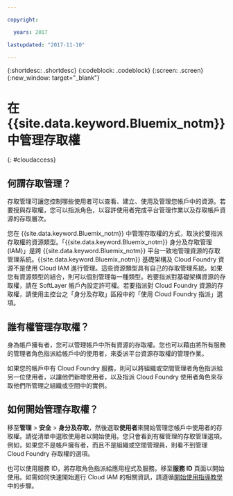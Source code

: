 ```yaml
---

copyright:

  years: 2017

lastupdated: "2017-11-10"

---
```


{:shortdesc: .shortdesc}
{:codeblock: .codeblock}
{:screen: .screen}
{:new_window: target="_blank"}

# 在 {{site.data.keyword.Bluemix_notm}} 中管理存取權
{: #cloudaccess}

## 何謂存取管理？

存取管理可讓您控制哪些使用者可以查看、建立、使用及管理您帳戶中的資源。若要授與存取權，您可以指派角色，以容許使用者完成平台管理作業以及存取帳戶資源的存取層次。 

您在 {{site.data.keyword.Bluemix_notm}} 中管理存取權的方式，取決於要指派存取權的資源類型。「{{site.data.keyword.Bluemix_notm}} 身分及存取管理 (IAM)」是跨 {{site.data.keyword.Bluemix_notm}} 平台一致地管理資源的存取管理系統。{{site.data.keyword.Bluemix_notm}} 基礎架構及 Cloud Foundry 資源不是使用 Cloud IAM 進行管理。這些資源類型具有自己的存取管理系統。如果您有資源類型的組合，則可以個別管理每一種類型。若要指派對基礎架構資源的存取權，請在 SoftLayer 帳戶內設定許可權。若要指派對 Cloud Foundry 資源的存取權，請使用主控台之「身分及存取」區段中的「使用 Cloud Foundry 指派」選項。 

## 誰有權管理存取權？

身為帳戶擁有者，您可以管理帳戶中所有資源的存取權。您也可以藉由將所有服務的管理者角色指派給帳戶中的使用者，來委派平台資源存取權的管理作業。 

如果您的帳戶中有 Cloud Foundry 服務，則可以將組織或空間管理者角色指派給另一位使用者，以讓他們新增使用者，以及指派 Cloud Foundry 使用者角色來存取他們所管理之組織或空間中的實例。


## 如何開始管理存取權？

移至**管理** &gt; **安全** &gt; **身分及存取**，然後選取**使用者**來開始管理您帳戶中使用者的存取權。請從清單中選取使用者以開始使用。您只會看到有權管理的存取管理選項。例如，如果您不是帳戶擁有者，而且不是組織或空間管理員，則看不到管理 Cloud Foundry 存取權的選項。 

也可以使用服務 ID，將存取角色指派給應用程式及服務。移至**服務 ID** 頁面以開始使用。如需如何快速開始進行 Cloud IAM 的相關資訊，請遵循[開始使用指導教學](/docs/iam/quickstart.html#iambestpractice)中的步驟。


